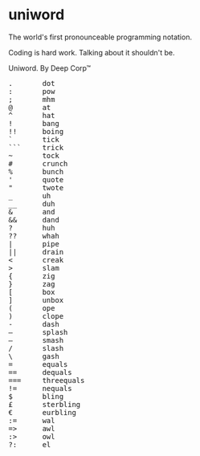 # uniword
The world's first pronounceable programming notation.

Coding is hard work. Talking about it shouldn't be.

Uniword. By Deep Corp™

<pre>
.       dot
:       pow
;       mhm
@       at
^       hat
!       bang
!!      boing
`       tick
```     trick
~       tock
#       crunch
%       bunch
'       quote
"       twote
_       uh
__      duh
&       and
&&      dand
?       huh
??      whah
|       pipe
||      drain
<       creak
>       slam 
{       zig
}       zag
[       box
]       unbox
(       ope
)       clope
-       dash
–       splash
—       smash
/       slash
\       gash
=       equals
==      dequals
===     threequals
!=      nequals
$       bling
£       sterbling
€       eurbling
:=      wal
=>      awl
:>      owl
?:      el
</pre>
